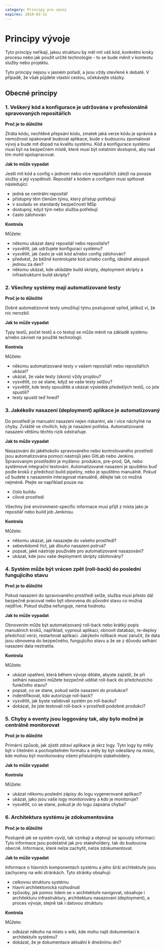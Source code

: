 ```yaml
---
category: Principy pro vývoj
expires: 2019-03-31
---
```


# Principy vývoje

Tyto principy neříkají, jakou strukturu by měl mít váš kód, konkrétní kroky procesu nebo jak použít určité technologie - to se bude měnit v kontextu služby nebo projektu.

Tyto principy nejsou v jasném pořadí, a jsou vždy otevřené k debatě. V případě, že však půjdete vlastní cestou, očekávejte otázky.

## Obecné principy

### 1. Veškerý kód a konfigurace je udržována v profesionálně spravovaných repositářích

**Proč je to důležité**

Ztráta kódu, nechtěné přepsání kódu, zmatek jaká verze kódu je správná a nemožnost opakovaně budovat aplikace, bude v budoucnu zpomalovat vývoj a bude mít dopad na kvalitu systému. Kód a konfigurace systému musí být na bezpečném místě, které musí být ostatním dostupné, aby nad tím mohli spolupracovat.

**Jak to může vypadat**

Jestli mít kód a config v jednom nebo více repositářích záleží na povaze služby a její vyspělosti. Repositář s kódem a configem musí splňovat následující:

  - jedná se centrální repositář
  - přístupný těm členům týmu, který přístup potřebují
  - v souladu se standardy bezpečnosti MSp
  - dostupný, když tým nebo služba potřebují
  - často zálohován

**Kontrola**

Můžete:

  -  někomu ukázat daný repositář nebo repositáře?
  -  vysvětlit, jak udržujete konfiguraci systému?
  -  vysvětlit, jak často je váš kód a/nebo config zálohován?
  -  předvést, že běžně kontrolujete kód a/nebo config, ideálně alespoň jednou za den?
  -  někomu ukázat, kde ukládáte build skripty, deployment skripty a infrastrukturní build skripty?

### 2. Všechny systémy mají automatizované testy

**Proč je to důležité**

Dobré automatizovné testy umožňují týmu postupovat vpřed, jelikož ví, že nic nerozbil.

**Jak to může vypadat**

Typy testů, počet testů a co testují se může měnit na základě systému a/nebo záviset na použité technologii.

**Kontrola**

Můžete:

  -  někomu automatizované testy v vašem repositáři nebo repositářích ukázat?
  -  ukázat, že vaše testy (skoro) vždy projdou?
  -  vysvětlit, co se stane, když se vaše testy selžou?
  -  vysvětlit, kde testy spouštíte a ukázat výsledek předešlých testů, co jste spustili?
  -  testy spustit teď hned?


### 3. Jakékoliv nasazení (deployment) aplikace je automatizovaný

Do prostředí je manualní nasazení nejen riskantní, ale i více náchylné na chyby. Zvláště ve chvílích, kdy je nasazení potřeba. Automatizované nasazení většinu těchto rizik odstraňuje.

**Jak to může vypadat**

Nasazování do jakéhokoliv spravovaného nebo kontrolovaného prostředí jsou automatizována pomocí nástrojů jako GitLab nebo Jenkins. Spravovaným prostředím je myšleno: produkce, pre-prod, QA, nebo systémové integrační testování. Automatizované nasazení je spuštěno buď podle kroků z předchozí build pipeliny, nebo je spuštěno manuálně. Pokud už budete s nasazením interagovat manuálně, dělejte tak co možná nejméně. Ptejte se například pouze na: 

  -  číslo buildu
  -  cílové prostředí

Všechny jiné environment-specific informace musí přijít z místa jako je repositář nebo build job Jenkinsu.

**Kontrola**


Můžete:

  -  někomu ukázat, jak nasazejte do vašeho prostředí?
  -  sebevědomě říct, jak dlouho nasazení potrvá?
  -  popsat, jaké nástroje používáte pro automatizované nasazování?
  -  ukázat, kde jsou vaše deployment skripty zálohovány?

### 4. Systém může být vrácen zpět (roll-back) do poslední fungujícího stavu

**Proč je to důležité**

Pokud nasazení do spravovaného prostředí selže, služba musí přesto dál bezpečně pracovat nebo být obnovena do původní stavu co možná nejdříve. Pokud služba nefunguje, nemá hodnotu.

**Jak to může vypadat**

Obnovením může být automatizovaný roll-back nebo krátký popis manuálních kroků, například, vypnout aplikaci, obnovit databázi, re-deploy předchozí verzi, restartovat aplikaci. Jakýkoliv rollback musí zaručit, že data jsou obnovena do bezpečného, fungujícího stavu a že se z důvodu selhání nasazení data neztratila.

**Kontrola**

Můžete:

  -  ukázat opatření, která během vývoje děláte, abyste zajistili, že při selhání nasazení můžete bezpečně udělat roll-back do předchozícho funkčního stavu?
  -  popsat, co se stane, pokud selže nasazení do produkce?
  -  indentifikovat, kdo autorizuje roll-back?
  -  vysvětlit, jak byste validovali systém po roll-backu?
  -  dokázat, že jste testovali roll-back v prostředí podobné produkci?

### 5. Chyby a eventy jsou loggovány tak, aby bylo možné je centrálně monitorovat

**Proč je to důležité**

Primární způsob, jak zjistit zdraví aplikace je skrz logy. Tyto logy by měly být v čitelném a pochopitelném formátu a měly by být odesílány na místo, kde mohou být monitorovány všemi příslušnými stakeholdery.

**Jak to může vypadat**


**Kontrola**

Můžete:

  -  ukázat někomu poslední zápisy do logu vygenerované aplikací?
  -  ukázat, jako jsou vaše logy monitorovány a kdo je monitoruje?
  -  vysvětlit, co se stane, pokud je do logu zapsána chyba?

### 6. Architektura systému je zdokumentována

**Proč je to důležité**

Postupně jak se systém vyvíjí, tak vznikají a objevují se spousty informací. Tyto informace jsou podstatné jak pro stakeholdery, tak do budoucna obecně. Informace, které nelze zachytit, nelze zdokumentovat.

**Jak to může vypadat**

Informace o hlavních komponentách systému a jeho širší architektuře jsou zachyceny na wiki stránkách. Tyto stránky obsahují:

  -  celkovou strukturu systému
  -  hlavní architektonická rozhodnutí
  -  způsoby, jak pomoc lidem se v architektuře navigovat, obsahuje i architekturu infrastruktury, architekturu nasazovaní (deployment), a proces vývoje, stejně tak i datovou strukturu

**Kontrola**

Můžete:

  -  odkázat někoho na místo s wiki, kde mohu najít dokumentaci k architektuře systému?
  -  dokázat, že je dokumentace aktuální k dnešnímu dni?

